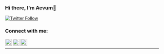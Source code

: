 



### Hi there, I'm Aevum👋 


[![Twitter Follow](https://img.shields.io/twitter/follow/Aevum88?color=1DA1F2&logo=twitter&style=for-the-badge)](https://twitter.com/intent/follow?original_referer=https%3A%2F%2Fgithub.com%2FAevum88&screen_name=Aevum88)


### Connect with me:

[<img align="left" alt="Aevum Electronics | WebSite" width="22px" src="https://cdn.jsdelivr.net/npm/simple-icons@3.13.0/icons/atom.svg" />][website]
[<img align="left" alt="Aevum Electronics | YouTube" width="22px" src="https://cdn.jsdelivr.net/npm/simple-icons@v3/icons/youtube.svg" />][youtube]
[<img align="left" alt="Aevum Electronics | Twitter" width="22px" src="https://cdn.jsdelivr.net/npm/simple-icons@v3/icons/twitter.svg" />][twitter]


<br>
<hr>
<br>


[website]: https://aevumelectronics.github.io/
[twitter]: https://twitter.com/Aevum88
[youtube]: https://youtube.com/channel/UCYNVZHemGbQInCFgvvXBJDg
